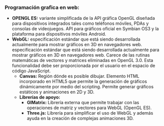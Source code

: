 ### Programación grafica en web: ###

- **OPENGL ES:** variante simplificada de la API gráfica OpenGL diseñada para dispositivos integrados tales como teléfonos móviles, PDAs y
consolas de videojuegos. API para gráficos oficial en Symbian OS3 y la plataforma para dispositivos móviles Android.
- **WebGL:** especificación estándar que está siendo desarrollada actualmente para mostrar gráficos en 3D en navegadores web. especificación estándar que está siendo desarrollada actualmente para mostrar gráficos en 3D en navegadores web. 
Carece de las rutinas matemáticas de vectores y matrices eliminadas en OpenGL 3.0. Esta funcionalidad debe ser proporcionada por el usuario en el espacio de código JavaScript.
    - **Canvas:** Región dónde es posible dibujar. Elemento HTML incorporado en HTML5 que permite la generación de gráficos dinámicamente por medio del scripting. Permite generar gráficos estáticos y animaciones en 2D y 3D. 
    - **Librerías de apoyo:** 
      - **GlMatrix:** Librería externa que permite trabajar con las operaciones de matriz y vectores para WebGL (OpenGL ES).
      - **Three.js:** Librería para simplificar el uso de WebGL y además ayuda en la creación de complejas animaciones 3D.
    
